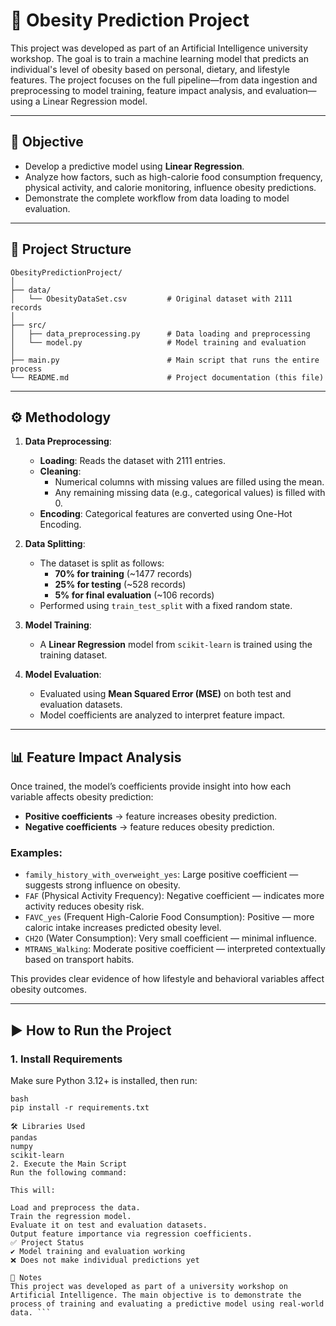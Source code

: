 # 🧠 Obesity Prediction Project

This project was developed as part of an Artificial Intelligence university workshop. The goal is to train a machine learning model that predicts an individual's level of obesity based on personal, dietary, and lifestyle features. The project focuses on the full pipeline—from data ingestion and preprocessing to model training, feature impact analysis, and evaluation—using a Linear Regression model.

---

## 🎯 Objective

- Develop a predictive model using **Linear Regression**.
- Analyze how factors, such as high-calorie food consumption frequency, physical activity, and calorie monitoring, influence obesity predictions.
- Demonstrate the complete workflow from data loading to model evaluation.

---


## 📁 Project Structure

```
ObesityPredictionProject/
│
├── data/
│   └── ObesityDataSet.csv         # Original dataset with 2111 records
│
├── src/
│   ├── data_preprocessing.py      # Data loading and preprocessing
│   └── model.py                   # Model training and evaluation
│
├── main.py                        # Main script that runs the entire process
└── README.md                      # Project documentation (this file)
```
---

## ⚙️ Methodology

1. **Data Preprocessing**:
   - **Loading**: Reads the dataset with 2111 entries.
   - **Cleaning**:
     - Numerical columns with missing values are filled using the mean.
     - Any remaining missing data (e.g., categorical values) is filled with 0.
   - **Encoding**: Categorical features are converted using One-Hot Encoding.

2. **Data Splitting**:
   - The dataset is split as follows:
     - **70% for training** (~1477 records)
     - **25% for testing** (~528 records)
     - **5% for final evaluation** (~106 records)
   - Performed using `train_test_split` with a fixed random state.

3. **Model Training**:
   - A **Linear Regression** model from `scikit-learn` is trained using the training dataset.

4. **Model Evaluation**:
   - Evaluated using **Mean Squared Error (MSE)** on both test and evaluation datasets.
   - Model coefficients are analyzed to interpret feature impact.

---

## 📊 Feature Impact Analysis

Once trained, the model’s coefficients provide insight into how each variable affects obesity prediction:

- **Positive coefficients** → feature increases obesity prediction.
- **Negative coefficients** → feature reduces obesity prediction.

### Examples:
- `family_history_with_overweight_yes`: Large positive coefficient — suggests strong influence on obesity.
- `FAF` (Physical Activity Frequency): Negative coefficient — indicates more activity reduces obesity risk.
- `FAVC_yes` (Frequent High-Calorie Food Consumption): Positive — more caloric intake increases predicted obesity level.
- `CH2O` (Water Consumption): Very small coefficient — minimal influence.
- `MTRANS_Walking`: Moderate positive coefficient — interpreted contextually based on transport habits.

This provides clear evidence of how lifestyle and behavioral variables affect obesity outcomes.

---

## ▶️ How to Run the Project

### 1. Install Requirements

Make sure Python 3.12+ is installed, then run:

```
bash
pip install -r requirements.txt

🛠️ Libraries Used
pandas
numpy
scikit-learn
2. Execute the Main Script
Run the following command:

This will:

Load and preprocess the data.
Train the regression model.
Evaluate it on test and evaluation datasets.
Output feature importance via regression coefficients.
✅ Project Status
✔️ Model training and evaluation working
❌ Does not make individual predictions yet

📌 Notes
This project was developed as part of a university workshop on Artificial Intelligence. The main objective is to demonstrate the process of training and evaluating a predictive model using real-world data. ```

